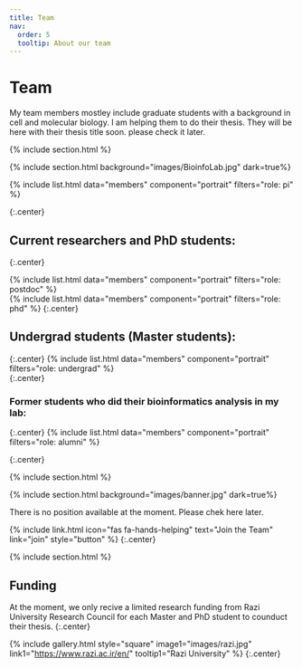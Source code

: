 ```yaml
---
title: Team
nav:
  order: 5
  tooltip: About our team
---
```


# <i class="fas fa-users"></i>Team

My team members mostley include graduate students with a background in cell and molecular biology. I am helping them to do their thesis.
They will be here with their thesis title soon.
please check it later. 

{% include section.html %}

{% include section.html background="images/BioinfoLab.jpg" dark=true%}

{%
  include list.html
  data="members"
  component="portrait"
  filters="role: pi"
%}  

{:.center}
## Current researchers and PhD students:  
{:.center}

{%
  include list.html
  data="members"
  component="portrait"
  filters="role: postdoc"
%}  
{%
  include list.html
  data="members"
  component="portrait"
  filters="role: phd"
%} 
{:.center}
## Undergrad students (Master students):  
{:.center}
{%
  include list.html
  data="members"
  component="portrait"
  filters="role: undergrad"
%}  
{:.center}
### Former students who did their bioinformatics analysis in my lab:  
{:.center}
{%
  include list.html
  data="members"
  component="portrait"
  filters="role: alumni"
%}

{:.center}

{% include section.html %}

{% include section.html background="images/banner.jpg" dark=true%}

There is no position available at the moment. Please chek here later.

{%
  include link.html
  icon="fas fa-hands-helping"
  text="Join the Team"
  link="join"
  style="button"
%}
{:.center}

{% include section.html %}

## Funding

At the moment, we only recive a limited research funding from Razi University Research Council for each Master and PhD student to counduct their thesis.
{:.center}


{%
  include gallery.html
  style="square"
  image1="images/razi.jpg" 
  link1="https://www.razi.ac.ir/en/"
  tooltip1="Razi University"
%}
{:.center}

